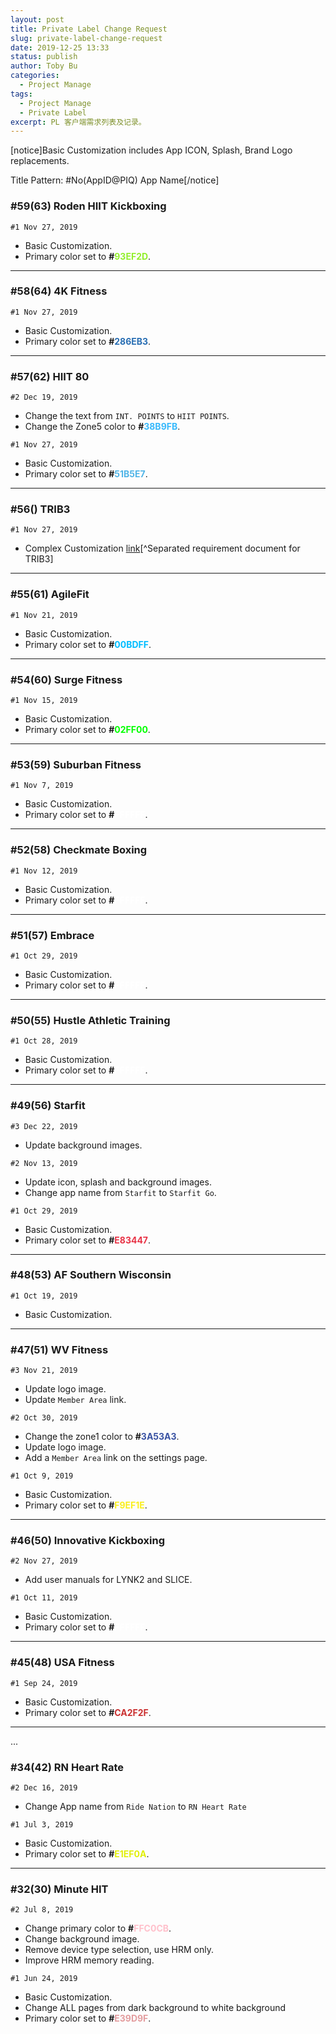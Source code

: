 ```yaml
---
layout: post
title: Private Label Change Request
slug: private-label-change-request
date: 2019-12-25 13:33
status: publish
author: Toby Bu
categories:
  - Project Manage
tags:
  - Project Manage
  - Private Label
excerpt: PL 客户端需求列表及记录。
---
```


[notice]Basic Customization includes App ICON, Splash, Brand Logo replacements.

Title Pattern: #No(AppID@PIQ) App Name[/notice]

### \#59(63) Roden HIIT Kickboxing
`#1 Nov 27, 2019`
- Basic Customization.
- Primary color set to **#<font color=#93ef2d>93EF2D</font>**.
----
### \#58(64) 4K Fitness
`#1 Nov 27, 2019`
- Basic Customization.
- Primary color set to **#<font color=#286eb3>286EB3</font>**.
----
### \#57(62) HIIT 80
`#2 Dec 19, 2019`
- Change the text from `INT. POINTS` to `HIIT POINTS`.
- Change the Zone5 color to **#<font color=#38b9fb>38B9FB</font>**.

`#1 Nov 27, 2019`
- Basic Customization.
- Primary color set to **#<font color=#51b5e7>51B5E7</font>**.
----
### \#56() TRIB3
`#1 Nov 27, 2019`
- Complex Customization [link](https://project.sourbell.im/archives/trib3)[^Separated requirement document for TRIB3]

----
### \#55(61) AgileFit
`#1 Nov 21, 2019`
- Basic Customization.
- Primary color set to **#<font color=#00bdff>00BDFF</font>**.
----
### \#54(60) Surge Fitness
`#1 Nov 15, 2019`
- Basic Customization.
- Primary color set to **#<font color=#02ff00>02FF00</font>**.
----
### \#53(59) Suburban Fitness
`#1 Nov 7, 2019`
- Basic Customization.
- Primary color set to **#<font color=#FFFFFF>FFFFFF</font>**.
----
### \#52(58) Checkmate Boxing
`#1 Nov 12, 2019`
- Basic Customization.
- Primary color set to **#<font color=#FFFFFF>FFFFFF</font>**.
----
### \#51(57) Embrace
`#1 Oct 29, 2019`
- Basic Customization.
- Primary color set to **#<font color=#FFFFFF>FFFFFF</font>**.
----
### \#50(55) Hustle Athletic Training
`#1 Oct 28, 2019`
- Basic Customization.
- Primary color set to **#<font color=#FFFFFF>FFFFFF</font>**.
----
### \#49(56) Starfit
`#3 Dec 22, 2019`
- Update background images.

`#2 Nov 13, 2019`
- Update icon, splash and background images.
- Change app name from `Starfit` to `Starfit Go`.

`#1 Oct 29, 2019`
- Basic Customization.
- Primary color set to **#<font color=#E83447>E83447</font>**.
----
### \#48(53) AF Southern Wisconsin
`#1 Oct 19, 2019`
- Basic Customization.

----
### \#47(51) WV Fitness
`#3 Nov 21, 2019`
- Update logo image.
- Update `Member Area` link.

`#2 Oct 30, 2019`
- Change the zone1 color to **#<font color=#3A53A3>3A53A3</font>**.
- Update logo image.
- Add a `Member Area` link on the settings page.

`#1 Oct 9, 2019`
- Basic Customization.
- Primary color set to **#<font color=#F9EF1E>F9EF1E</font>**.
----
### \#46(50) Innovative Kickboxing
`#2 Nov 27, 2019`
- Add user manuals for LYNK2 and SLICE.

`#1 Oct 11, 2019`
- Basic Customization.
- Primary color set to **#<font color=#FFFFFF>FFFFFF</font>**.
----
### \#45(48) USA Fitness
`#1 Sep 24, 2019`
- Basic Customization.
- Primary color set to **#<font color=#CA2F2F>CA2F2F</font>**.
----

...

### \#34(42) RN Heart Rate
`#2 Dec 16, 2019`
- Change App name from `Ride Nation` to `RN Heart Rate`

`#1 Jul 3, 2019`
- Basic Customization.
- Primary color set to **#<font color=#e1ef0a>E1EF0A</font>**.
----
### \#32(30) Minute HIT
`#2 Jul 8, 2019`
- Change primary color to **#<font color=#ffc0cb>FFC0CB</font>**.
- Change background image.
- Remove device type selection, use HRM only.
- Improve HRM memory reading.

`#1 Jun 24, 2019`
- Basic Customization.
- Change ALL pages from dark background to white background
-  Primary color set to **#<font color=#e39d9f>E39D9F</font>**.
